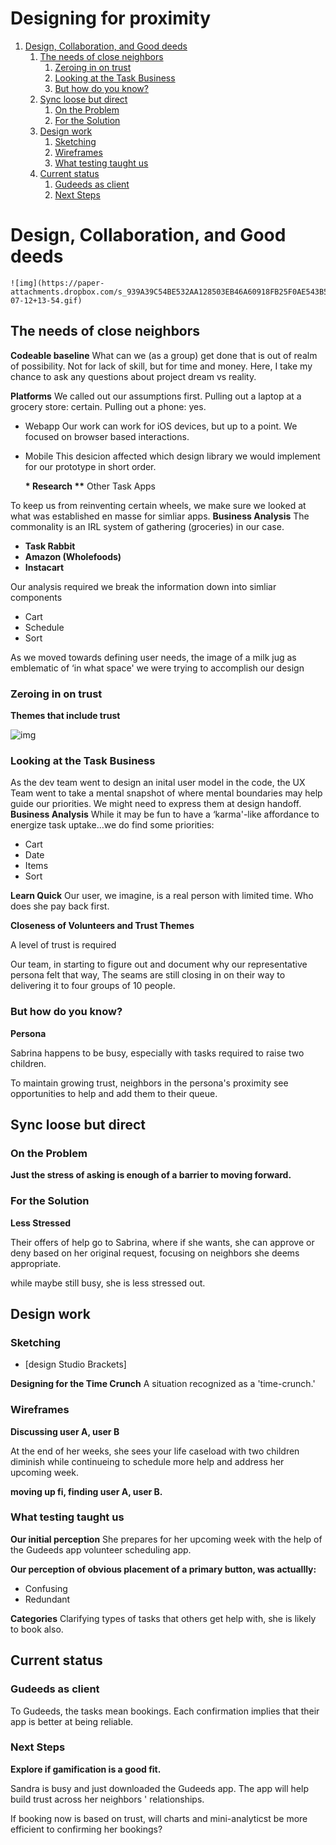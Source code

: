 # Designing for proximity

1.  [Design, Collaboration, and Good deeds](#orga3c9d6f)
    1.  [The needs of close neighbors](#org90d788e)
        1.  [Zeroing in on trust](#orgbc84296)
        2.  [Looking at the Task Business](#orgec47170)
        3.  [But how do you know?](#orgbc412c3)
    2.  [Sync loose but direct](#orgef2a523)
        1.  [On the Problem](#org9f1c2ab)
        2.  [For the Solution](#org4f4cdd7)
    3.  [Design work](#orgba6ad44)
        1.  [Sketching](#org980bd0e)
        2.  [Wireframes](#org231b19e)
        3.  [What testing taught us](#org51df1ec)
    4.  [Current status](#org6f01e1b)
        1.  [Gudeeds as client](#org4640c38)
        2.  [Next Steps](#org257bf97)


<a id="orga3c9d6f"></a>

# Design, Collaboration, and Good deeds



    ![img](https://paper-attachments.dropbox.com/s_939A39C54BE532AA128503EB46A60918FB25F0AE543B578BF78BB58E8F771B97_1626116205850_Prox+Peek+2021-07-12+13-54.gif)


<a id="org90d788e"></a>

## The needs of close neighbors

**Codeable baseline** What can we (as a group) get done that is out of
realm of possibility. Not for lack of skill, but for time and money.
Here, I take my chance to ask any questions about project dream vs
reality.

**Platforms** We called out our assumptions first. Pulling out a laptop at
a grocery store: certain. Pulling out a phone: yes.

-   Webapp Our work can work for iOS devices, but up to a point. We
    focused on browser based interactions.

-   Mobile This desicion affected which design library we would implement
    for our prototype in short order.
    
    **\* Research
    \*\*** Other Task Apps

To keep us from reinventing certain wheels, we make sure we looked at
what was established en masse for simliar apps. **Business Analysis** The
commonality is an IRL system of gathering (groceries) in our case.

-   **Task Rabbit**
-   **Amazon (Wholefoods)**
-   **Instacart**

Our analysis required we break the information down into simliar
components

-   Cart
-   Schedule
-   Sort

As we moved towards defining user needs, the image of a milk jug as
emblematic of ‘in what space' we were trying to accomplish our design


<a id="orgbc84296"></a>

### Zeroing in on trust

**Themes that include trust**

![img](https://paper-attachments.dropbox.com/s_939A39C54BE532AA128503EB46A60918FB25F0AE543B578BF78BB58E8F771B97_1626047441287_2021-07-11+18.47.58.gif)


<a id="orgec47170"></a>

### Looking at the Task Business

As the dev team went to design an inital user model in the code, the UX
Team went to take a mental snapshot of where mental boundaries may help
guide our priorities. We might need to express them at design handoff.  
**Business Analysis** While it may be fun to have a ‘karma'-like
affordance to energize task uptake&#x2026;we do find some priorities:

-   Cart
-   Date
-   Items
-   Sort

**Learn Quick** Our user, we imagine, is a real person with limited time.
Who does she pay back first.

**Closeness of Volunteers and Trust Themes**

A level of trust is required

Our team, in starting to figure out and document why our representative
persona felt that way, The seams are still closing in on their way to
delivering it to four groups of 10 people.


<a id="orgbc412c3"></a>

### But how do you know?

**Persona**

Sabrina happens to be busy, especially with tasks required to raise two
children.

To maintain growing trust, neighbors in the persona's proximity see
opportunities to help and add them to their queue.


<a id="orgef2a523"></a>

## Sync loose but direct


<a id="org9f1c2ab"></a>

### On the Problem

**Just the stress of asking is enough of a barrier to moving forward.**


<a id="org4f4cdd7"></a>

### For the Solution

**Less Stressed**

Their offers of help go to Sabrina, where if she wants, she can approve
or deny based on her original request, focusing on neighbors she deems
appropriate.

while maybe still busy, she is less stressed out.


<a id="orgba6ad44"></a>

## Design work


<a id="org980bd0e"></a>

### Sketching

-   [design Studio Brackets]

**Designing for the Time Crunch** A situation recognized as a
'time-crunch.'


<a id="org231b19e"></a>

### Wireframes

**Discussing user A, user B**

At the end of her weeks, she sees your life caseload with two children
diminish while continueing to schedule more help and address her
upcoming week.

**moving up fi, finding user A, user B.**


<a id="org51df1ec"></a>

### What testing taught us

**Our initial perception** She prepares for her upcoming week with the
help of the Gudeeds app volunteer scheduling app.

**Our perception of obvious placement of a primary button, was
actuallly:**

-   Confusing
-   Redundant

**Categories** Clarifying types of tasks that others get help with, she is
likely to book also.


<a id="org6f01e1b"></a>

## Current status


<a id="org4640c38"></a>

### Gudeeds as client

To Gudeeds, the tasks mean bookings. Each confirmation implies that
their app is better at being reliable.


<a id="org257bf97"></a>

### Next Steps

**Explore if gamification is a good fit.**

Sandra is busy and just downloaded the Gudeeds app. The app will help
build trust across her neighbors ' relationships.

If booking now is based on trust, will charts and mini-analyticst be
more efficient to confirming her bookings?

